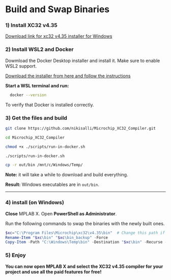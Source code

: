 # Build and Swap Binaries

### 1) Install XC32 v4.35

[Download link for xc32 v4.35 installer for Windows](https://ww1.microchip.com/downloads/aemDocuments/documents/DEV/ProductDocuments/SoftwareTools/xc32-v4.35-full-install-windows-x64-installer.exe)

### 2) Install WSL2 and Docker

Dowmload the Docker Desktop installer and install it. Make sure to enable WSL2 support.

[Download the installer from here and follow the instructions](https://docs.docker.com/desktop/features/wsl/)

**Start a WSL terminal and run:**

```bash
  docker --version
```

To verify that Docker is installed correctly.

### 3) Get the files and build


  ```bash
  git clone https://github.com/nikisalli/Microchip_XC32_Compiler.git

  cd Microchip_XC32_Compiler

  chmod +x ./scripts/run-in-docker.sh

  ./scripts/run-in-docker.sh

  cp -r out/bin /mnt/c/Windows/Temp/
  ```

**Note:** it will take a while to download and build everything.

**Result:** Windows executables are in `out/bin`.

---

### 4) install (on Windows)

**Close** MPLAB X. Open **PowerShell as Administrator**.

Run the following commands to swap the binaries with the newly built ones.

  ```powershell
  $xc="C:\Program Files\Microchip\xc32\v4.35\bin"  # Change this path if you installed XC32 somewhere else
  Rename-Item "$xc\bin" "$xc\bin_backup" -Force
  Copy-Item -Path "C:\Windows\Temp\bin" -Destination "$xc\bin" -Recurse -Force
  ```

### 5) Enjoy

**You can now open MPLAB X and select the XC32 v4.35 compiler for your project and use all the paid features for free!**